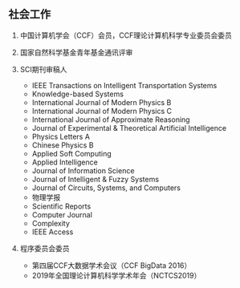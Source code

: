 ## 社会工作

1. 中国计算机学会（CCF）会员，CCF理论计算机科学专业委员会委员

2. 国家自然科学基金青年基金通讯评审

3. SCI期刊审稿人
   - IEEE Transactions on Intelligent Transportation Systems
   - Knowledge-based Systems
   - International Journal of Modern Physics B
   - International Journal of Modern Physics C
   - International Journal of Approximate Reasoning
   - Journal of Experimental & Theoretical Artificial Intelligence
   - Physics Letters A
   - Chinese Physics B
   - Applied Soft Computing
   - Applied Intelligence
   - Journal of Information Science
   - Journal of Intelligent & Fuzzy Systems
   - Journal of Circuits, Systems, and Computers
   - 物理学报
   - Scientific Reports
   - Computer Journal
   - Complexity
   - IEEE Access

4. 程序委员会委员
   - 第四届CCF大数据学术会议（CCF BigData 2016）
   - 2019年全国理论计算机科学学术年会（NCTCS2019）

 

